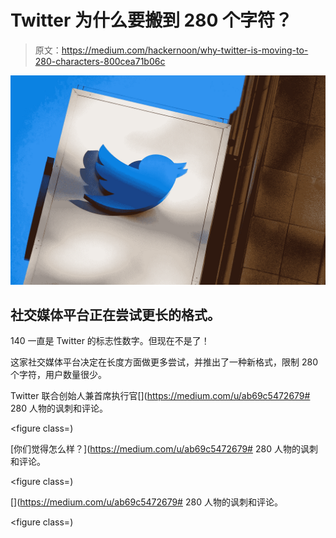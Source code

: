 # Twitter 为什么要搬到 280 个字符？

> 原文：<https://medium.com/hackernoon/why-twitter-is-moving-to-280-characters-800cea71b06c>

![](img/a4ca33aafb4d2e012b4df8a4806a8735.png)

## 社交媒体平台正在尝试更长的格式。

140 一直是 Twitter 的标志性数字。但现在不是了！

这家社交媒体平台决定在长度方面做更多尝试，并推出了一种新格式，限制 280 个字符，用户数量很少。

Twitter 联合创始人兼首席执行官[](https://medium.com/u/ab69c5472679# 280 人物的讽刺和评论。</p></blockquote><figure class=)

[你们觉得怎么样？](https://medium.com/u/ab69c5472679# 280 人物的讽刺和评论。</p></blockquote><figure class=)

[](https://medium.com/u/ab69c5472679# 280 人物的讽刺和评论。</p></blockquote><figure class=)